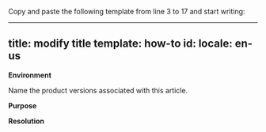 Copy and paste the following template from line 3 to 17 and start writing:

---
title: modify title
template: how-to
id:
locale: en-us
---

**Environment**

Name the product versions associated with this article.

**Purpose**


**Resolution**

